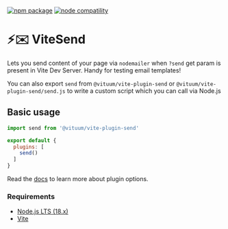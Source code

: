 <a href="https://npmjs.com/package/@vituum/vite-plugin-send"><img src="https://img.shields.io/npm/v/@vituum/vite-plugin-send.svg" alt="npm package"></a>
<a href="https://nodejs.org/en/about/releases/"><img src="https://img.shields.io/node/v/@vituum/vite-plugin-send.svg" alt="node compatility"></a>

# ⚡️✉️ ViteSend
Lets you send content of your page via `nodemailer` when `?send` get param is present in Vite Dev Server. Handy for testing email templates!

You can also export `send` from `@vituum/vite-plugin-send` or `@vituum/vite-plugin-send/send.js` to write a custom script which you can call via Node.js

## Basic usage

```js
import send from '@vituum/vite-plugin-send'

export default {
  plugins: [
    send()
  ]
}
```

Read the [docs](https://vituum.dev/plugins/send) to learn more about plugin options.

### Requirements

- [Node.js LTS (18.x)](https://nodejs.org/en/download/)
- [Vite](https://vitejs.dev/)
